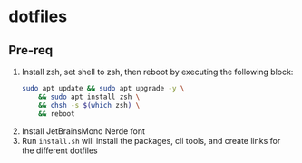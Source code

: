# dotfiles

## Pre-req
1. Install zsh, set shell to zsh, then reboot by executing the following block:
    ```bash
    sudo apt update && sudo apt upgrade -y \
        && sudo apt install zsh \
        && chsh -s $(which zsh) \
        && reboot
    ```
2. Install JetBrainsMono Nerde font
3. Run `install.sh` will install the packages, cli tools, and create links for the different dotfiles
